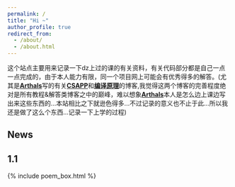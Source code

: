 ```yaml
---
permalink: /
title: "Hi ~"
author_profile: true
redirect_from: 
  - /about/
  - /about.html
---
```



这个站点主要用来记录一下dz上过的课的有关资料，有关代码部分都是自己一点一点完成的，由于本人能力有限，同一个项目网上可能会有优秀得多的解答。(尤其是[**Arthals**](https://arthals.ink/)写的有关[**CSAPP**](https://github.com/zhuozhiyongde/Introduction-To-Computer-System-2023Fall-PKU)和[**编译原理**](https://github.com/zhuozhiyongde/Compiler-Principles-2024Fall-PKU)的博客,我觉得这两个博客的完善程度绝对是所有教程&解答类博客之中的巅峰，难以想象[**Arthals**](https://arthals.ink/)本人是怎么边上课边写出来这些东西的...本站相比之下就逊色得多...不过记录的意义也不止于此...所以我还是做了这么个东西...记录一下上学的过程)

## News

1.1
---

{% include poem_box.html %}